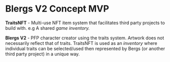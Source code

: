 # Blergs V2 Concept MVP

**TraitsNFT** - Multi-use NFT item system that facilitates third party projects to build with. e.g A shared *game inventory.* 

**Blergs V2** - PFP character creator using the traits system. Artwork does not necessarily reflect that of traits. TraitsNFT is used as an *inventory* where individual traits can be  selected/used then represented by Bergs (or another third party project) in a unique way.
